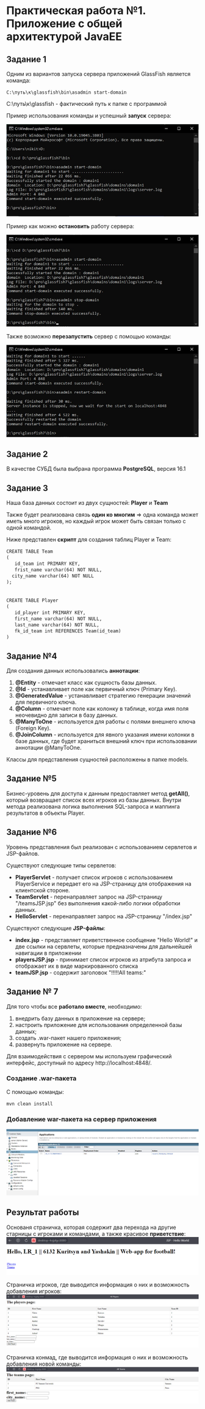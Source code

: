 # Практическая работа №1. Приложение с общей архитектурой JavaEE #
## Задание 1 ##
Одним из вариантов запуска сервера приложений GlassFish является команда:

```
C:\путь\к\glassfish\bin\asadmin start-domain
```
C:\путь\к\glassfish - фактический путь к папке с программой

Пример использования команды и успешный **запуск** сервера:

![image](https://github.com/BandooSs/CSA_LR_1/blob/master/screenshot/1.jpg)



Пример как можно **остановить** работу сервера:

![image](https://github.com/BandooSs/CSA_LR_1/blob/master/screenshot/2.jpg)




Также возможно **перезапустить** сервер с помощью команды:

![image](https://github.com/BandooSs/CSA_LR_1/blob/master/screenshot/3.jpg)



## Задание 2 ##
 В качестве СУБД была выбрана программа **PostgreSQL**, версия 16.1

## Задание 3 ##
Наша база данных состоит из двух сущностей: **Player** и **Team**

Также будет реализована связь **один ко многим** => одна команда может иметь много игроков, но каждый игрок может быть связан только с одной командой.



Ниже представлен **скрипт** для создания таблиц Player и Team:

```
CREATE TABLE Team
(
   id_team int PRIMARY KEY,
   frist_name varchar(64) NOT NULL,
  city_name varchar(64) NOT NULL
);


CREATE TABLE Player
(
   id_player int PRIMARY KEY,
   first_name varchar(64) NOT NULL,
   last_name varchar(64) NOT NULL,
   fk_id_team int REFERENCES Team(id_team)
)
```

## Задание №4 ##

Для создания данных использовались **аннотации**:

1. **@Entity** - отмечает класс как сущность базы данных.
2. **@Id** - устанавливает поле как первичный ключ (Primary Key).
3. **@GeneratedValue** - устанавливает стратегию генерации значений для первичного ключа.
4. **@Column** - отмечает поле как колонку в таблице, когда имя поля неочевидно для записи в базу данных.
5. **@ManyToOne** - используется для работы с полями внешнего ключа (Foreign Key).
6. **@JoinColumn** - используется для явного указания имени колонки в базе данных, где будет храниться внешний ключ при использовании аннотации @ManyToOne.

Классы для представления сущностей расположены в папке models.

## Задание №5 ##

Бизнес-уровень для доступа к данным предоставляет метод **getAll()**, который возвращает список всех игроков из базы данных. Внутри метода реализована логика выполнения SQL-запроса и маппинга результатов в объекты Player.


## Задание №6 ##

Уровень представления был реализован с использованием сервлетов и JSP-файлов.

Существуют следующие типы сервлетов:
- **PlayerServlet** - получает список игроков с использованием PlayerService и передает его на JSP-страницу для отображения на клиентской стороне.
- **TeamServlet** -  перенаправляет запрос на JSP-страницу "/teamsJSP.jsp" без выполнения какой-либо логики обработки данных.
- **HelloServlet** -  перенаправляет запрос на JSP-страницу "/index.jsp"


Существуют следующие **JSP-файлы**:

- **index.jsp** -  представляет приветственное сообщение "Hello World!" и две ссылки на сервлеты, которые предназначены для дальнейшей навигации в приложении
- **playersJSP.jsp** -  принимает список игроков из атрибута запроса и отображает их в виде маркированного списка
- **teamJSP.jsp** - содержит заголовок "!!!!!All teams:"

## Задание № 7 ##

Для того чтобы все **работало вместе**, необходимо:

1. внедрить базу данных в приложение на сервере;
2. настроить приложение для использования определенной базы данных;
3. создать .war-пакет нашего приложения;
4. развернуть приложение на сервере.

Для взаимодействия с сервером мы используем графический интерфейс, доступный по адресу http://localhost:4848/.
### Создание .war-пакета ###
С помощью команды:  
```
mvn clean install
```
### Добавление war-пакета на сервер приложения ###


![изображение](https://github.com/BandooSs/CSA_LR_1/blob/master/screenshot/4.png)



## Результат работы ##

Основаня страничка, которая содержит два перехода на другие старницы с игроками и командами, а также красивое **приветствие**:
![изображение](https://github.com/BandooSs/CSA_LR_1/blob/master/screenshot/5.png)

Страничка игроков, где выводится информация о них и возможность добавления игроков:  
![изображение](https://github.com/BandooSs/CSA_LR_1/blob/master/screenshot/6.png)

Страничка конмад, где выводится информация о них и возможность добавления новой команды:  
![изображение](https://github.com/BandooSs/CSA_LR_1/blob/master/screenshot/7.png)
